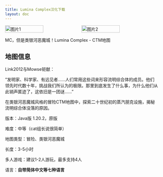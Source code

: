 ```yaml
---
title: Lumina Complex汉化下载
layout: doc
---
```


<div style="display: flex">
  <img src="/imgs/lumina1.png" style="width:50%" alt="图片1">
  <img src="/imgs/lumina2.png" style="width:50%" alt="图片2">
</div>

MC，但是类银河恶魔城！Lumina Complex - CTM地图

<DownloadLinks :methods="[
  { id: 'bilibili', text: '宣传片', icon: '/imgs/svg/bilibili.svg', link: 'https://www.bilibili.com/video/BV1dW421X7Xo/' },
  { id: 'ctm', text: '下载地图', icon: 'https://ctmrepository.com/favicon.png', link: 'https://ctmrepository.com/index.php?action=viewMap&id=619' },
  { id: 'lazy', text: '懒汉下载', icon: '/imgs/logo/logo_64.png', link: '/lazy/' }
]" />

## 地图信息

Link2012与Mowse钜献：

“发明家、科学家、有远见者……人们常用这些词来形容流明综合体的成员。他们领先时代数十年，挑战我们所认为的极限。那里到底发生了什么事，为什么他们从此销声匿迹了，这依旧是一团谜……”

在类银河恶魔城风格的冒险CTM地图中，探索二十世纪初的蒸汽朋克设施，揭秘流明综合体没落的原因。

版本：Java版 1.20.2，原版

难度：中等（cat组长说很简单）

地图类型：冒险、类银河恶魔城

长度：3-5小时

多人游戏：建议1-2人游玩，最多支持4人

语言：**自带简体中文等七种语言**


